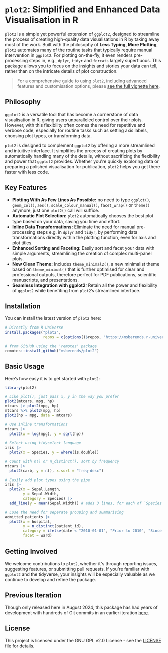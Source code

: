 # `plot2`: Simplified and Enhanced Data Visualisation in R

`plot2` is a simple yet powerful extension of `ggplot2`, designed to streamline the process of creating high-quality data visualisations in R by taking away most of the work. Built with the philosophy of **Less Typing, More Plotting**, `plot2` automates many of the routine tasks that typically require manual intervention in `ggplot2`. For plotting on-the-fly, it even renders pre-processing steps in, e.g., `dplyr`, `tidyr` and `forcats` largely superfluous. This package allows you to focus on the insights and stories your data can tell, rather than on the intricate details of plot construction.

> For a comprehensive guide to using `plot2`, including advanced features and customisation options, please [see the full vignette here](https://msberends.github.io/plot2/articles/plot2.html).

## Philosophy

`ggplot2` is a versatile tool that has become a cornerstone of data visualisation in R, giving users unparalleled control over their plots. However, with this flexibility often comes the need for repetitive and verbose code, especially for routine tasks such as setting axis labels, choosing plot types, or transforming data.

`plot2` is designed to complement `ggplot2` by offering a more streamlined and intuitive interface. It simplifies the process of creating plots by automatically handling many of the details, without sacrificing the flexibility and power that `ggplot2` provides. Whether you're quickly exploring data or preparing a polished visualisation for publication, `plot2` helps you get there faster with less code.

## Key Features

- **Plotting With As Few Lines As Possible:** no need to type `ggplot()`, `geom_col()`, `aes()`, `scale_colour_manual()`, `facet_wrap()` or `theme()` anymore, just one `plot2()` call will suffice.
- **Automatic Plot Selection:** `plot2` automatically chooses the best plot type based on your data, saving you time and effort.
- **Inline Data Transformations:** Eliminate the need for manual pre-processing steps e.g. in `dplyr` and `tidyr`, by performing data transformations directly within the plotting function, even for axis and plot titles.
- **Enhanced Sorting and Faceting:** Easily sort and facet your data with simple arguments, streamlining the creation of complex multi-panel plots.
- **New Clean Theme:** Includes `theme_minimal2()`, a new minimalist theme based on `theme_minimal()` that is further optimised for clear and professional outputs, therefore perfect for PDF publications, scientific manuscripts, and presentations.
- **Seamless Integration with ggplot2:** Retain all the power and flexibility of `ggplot2` while benefiting from `plot2`’s streamlined interface.

## Installation

You can install the latest version of `plot2` here:

```r
# Directly from R Universe
install.packages("plot2",
                 repos = c(options()$repos, "https://msberends.r-universe.dev"))

# from GitHub using the 'remotes' package
remotes::install_github("msberends/plot2")
```

## Basic Usage

Here’s how easy it is to get started with `plot2`:

```r
library(plot2)

# Like plot(), just pass x, y in the way you prefer
plot2(mtcars, mpg, hp)
mtcars |> plot2(mpg, hp)
mtcars %>% plot2(mpg, hp)
plot2(hp ~ mpg, data = mtcars)

# Use inline transformations
mtcars |> 
  plot2(x = log(mpg), y = sqrt(hp))

# Select using tidyselect language
iris |>
  plot2(x = Species, y = where(is.double))

# Count with n() or n_distinct(), sort by frequency
mtcars |> 
  plot2(carb, y = n(), x.sort = "freq-desc")
  
# Easily add plot types using the pipe
iris |>
  plot2(x = Sepal.Length,
        y = Sepal.Width,
        category = Species) |>
  add_line(y = mean(Sepal.Width)) # adds 3 lines, for each of `Species`

# Lose the need for seperate grouping and summarising
admitted_patients |> 
  plot2(x = hospital,
        y = n_distinct(patient_id),
        category = ifelse(date < "2010-01-01", "Prior to 2010", "Since 2010"),
        facet = ward)
```

## Getting Involved

We welcome contributions to `plot2`, whether it's through reporting issues, suggesting features, or submitting pull requests. If you're familiar with `ggplot2` and the tidyverse, your insights will be especially valuable as we continue to develop and refine the package.

## Previous Iteration

Though only released here in August 2024, this package has had years of development with hundreds of Git commits in an earlier iteration [here](https://github.com/certe-medical-epidemiology/certeplot2).

## License

This project is licensed under the GNU GPL v2.0 License - see the [LICENSE](LICENSE.md) file for details.

